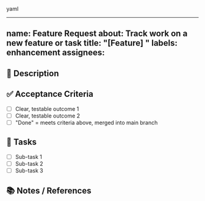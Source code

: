 yaml

---
name: Feature Request
about: Track work on a new feature or task
title: "[Feature] "
labels: enhancement
assignees: 
---

## 📝 Description
<!-- Short summary of the feature or task. Why is it needed? -->

## ✅ Acceptance Criteria
- [ ] Clear, testable outcome 1  
- [ ] Clear, testable outcome 2  
- [ ] "Done" = meets criteria above, merged into main branch  

## 🔨 Tasks
- [ ] Sub-task 1  
- [ ] Sub-task 2  
- [ ] Sub-task 3  

## 📚 Notes / References
<!-- Links, diagrams, docs, or related issues -->
